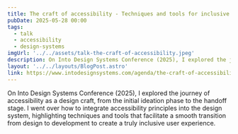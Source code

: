 ```yaml
---
title: The craft of accessibility - Techniques and tools for inclusive design systems
pubDate: 2025-05-28 00:00
tags:
  - talk
  - accessibility
  - design-systems
imgUrl: '../../assets/talk-the-craft-of-accessibility.jpeg'
description: On Into Design Systems Conference (2025), I explored the journey of accessibility as a design craft, from the initial ideation phase to the handoff stage. I went over how to integrate accessibility principles into the design system, highlighting techniques and tools that facilitate a smooth transition from design to development to create a truly inclusive user experience.
layout: '../../layouts/BlogPost.astro'
link: https://www.intodesignsystems.com/agenda/the-craft-of-accessibility-techniques-and-tools-for-inclusive-design-systems
---
```


 On Into Design Systems Conference (2025), I explored the journey of accessibility as a design craft, from the initial ideation phase to the handoff stage. I went over how to integrate accessibility principles into the design system, highlighting techniques and tools that facilitate a smooth transition from design to development to create a truly inclusive user experience.